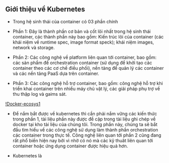 ## Giới thiệu về Kubernetes

- Trong hệ sinh thái của container có 03 phần chính

 - Phần 1: Đây là thành phần cơ bản và cốt lõi nhất trong hệ sinh thái container, các thành phần này bao gồm: Kiến trúc lõi của container (các khái niệm về runtime spec, image format speck); khái niệm images, network và storage.
 - Phần 2: Các công nghệ về platform liên quan tới container, bao gồm: các sản phẩm để orchestration container (sử dụng để khởi tạo các container theo các cơ chế điều phối), nền tảng để quản lý các container và các nền tảng PaaS dựa trên container.
 - Phần 3: Các công nghệ hỗ trợ container, bao gồm: công nghệ hỗ trợ khi triển khai container trên nhiều máy chủ vật lý, các giải pháp phụ trợ về thu thập log và gaims sát.
 
[!Docker-ecosys1](./images/Docker-ecosys1.png)
 
- Để nắm bắt được về kubernetes thì cần phải nắm vững  các kiến thức trong phần 1, tài liệu phần này được đề cập trong tài liệu ghi chép về docker tại kho tài liệu của chúng tôi. Trong phần này, chúng ta sẽ bắt đầu tìm hiểu về các công nghệ sử dụng làm thành phần orchestration các container trong thực tế. Công nghệ liên quan tới phần 2 cũng đang rất phổ biến hiện nay bởi vì nhờ có nó mà các kỹ thuât liên quan tới container hoặc ứng dụng container được hiệu quả hơn.

- Kubernetes là 


